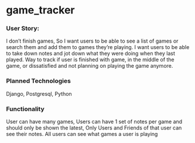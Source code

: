 # game_tracker


### User Story:
I don’t finish games, So I want users to be able to see a list of games or search them and add them to games they’re playing. I want users to be able to take down notes and jot down what they were doing when they last played. Way to track if user is finished with game, in the middle of the game, or dissatisfied and not planning on playing the game anymore.

### Planned Technologies
Django, Postgresql, Python

### Functionality
User can have many games, Users can have 1 set of notes per game and should only be shown the latest, Only Users and Friends of that user can see their notes. All users can see what games a user is playing
